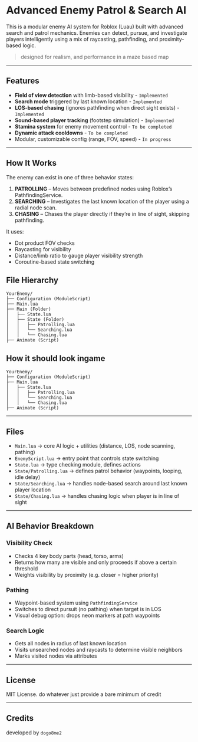 # Advanced Enemy Patrol & Search AI

This is a modular enemy AI system for Roblox (Luau) built with advanced search and patrol mechanics. Enemies can detect, pursue, and investigate players intelligently using a mix of raycasting, pathfinding, and proximity-based logic.

> designed for realism, and performance in a maze based map

---

## Features

* **Field of view detection** with limb-based visibility - `Implemented`
* **Search mode** triggered by last known location - `Implemented`
* **LOS-based chasing** (ignores pathfinding when direct sight exists) - `Implemented`
* **Sound-based player tracking** (footstep simulation) - `Implemented`
* **Stamina system** for enemy movement control - `To be completed`
* **Dynamic attack cooldowns** - `To be completed`
* Modular, customizable config (range, FOV, speed) - `In progress`

---

## How It Works

The enemy can exist in one of three behavior states:

1. **PATROLLING** – Moves between predefined nodes using Roblox’s PathfindingService.
2. **SEARCHING** – Investigates the last known location of the player using a radial node scan.
3. **CHASING** – Chases the player directly if they’re in line of sight, skipping pathfinding.

It uses:

* Dot product FOV checks
* Raycasting for visibility
* Distance/limb ratio to gauge player visibility strength
* Coroutine-based state switching

## File Hierarchy

```
YourEnemy/
├── Configuration (ModuleScript)
├── Main.lua
├── Main (Folder)
│   ├── State.lua
│   ├── State (Folder)
│   │   ├── Patrolling.lua
│   │   └── Searching.lua
│   │   └── Chasing.lua
├── Animate (Script)
```

## How it should look ingame

```
YourEnemy/
├── Configuration (ModuleScript)
├── Main.lua
│   ├── State.lua
│   │   ├── Patrolling.lua
│   │   └── Searching.lua
│   │   └── Chasing.lua
├── Animate (Script)
```

---

## Files

* `Main.lua` → core AI logic + utilities (distance, LOS, node scanning, pathing)
* `EnemyScript.lua` → entry point that controls state switching
* `State.lua` → type checking module, defines actions
* `State/Patrolling.lua` → defines patrol behavior (waypoints, looping, idle delay)
* `State/Searching.lua` → handles node-based search around last known player location
* `State/Chasing.lua` → handles chasing logic when player is in line of sight

---

## AI Behavior Breakdown

### Visibility Check

* Checks 4 key body parts (head, torso, arms)
* Returns how many are visible and only proceeds if above a certain threshold
* Weights visibility by proximity (e.g. closer = higher priority)

### Pathing

* Waypoint-based system using `PathfindingService`
* Switches to direct pursuit (no pathing) when target is in LOS
* Visual debug option: drops neon markers at path waypoints

### Search Logic

* Gets all nodes in radius of last known location
* Visits unsearched nodes and raycasts to determine visible neighbors
* Marks visited nodes via attributes

---

## License

MIT License. do whatever just provide a bare minimum of credit

---

## Credits

developed by `dogo8me2`
